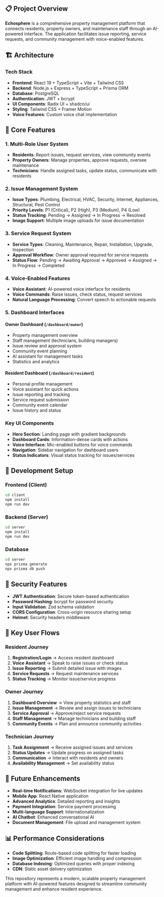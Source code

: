 ## 📋 Project Overview

**Echosphere** is a comprehensive property management platform that connects residents, property owners, and maintenance staff through an AI-powered interface. The application facilitates issue reporting, service requests, and community management with voice-enabled features.

## 🏗️ Architecture

### Tech Stack
- **Frontend**: React 19 + TypeScript + Vite + Tailwind CSS
- **Backend**: Node.js + Express + TypeScript + Prisma ORM 
- **Database**: PostgreSQL
- **Authentication**: JWT + bcrypt
- **UI Components**: Radix UI + shadcn/ui
- **Styling**: Tailwind CSS + Framer Motion
- **Voice Features**: Custom voice chat implementation

## 🎯 Core Features

### 1. **Multi-Role User System**
- **Residents**: Report issues, request services, view community events
- **Property Owners**: Manage properties, approve requests, oversee maintenance
- **Technicians**: Handle assigned tasks, update status, communicate with residents

### 2. **Issue Management System**
- **Issue Types**: Plumbing, Electrical, HVAC, Security, Internet, Appliances, Structural, Pest Control
- **Priority Levels**: P1 (Critical), P2 (High), P3 (Medium), P4 (Low)
- **Status Tracking**: Pending → Assigned → In Progress → Resolved
- **Image Support**: Multiple image uploads for issue documentation

### 3. **Service Request System**
- **Service Types**: Cleaning, Maintenance, Repair, Installation, Upgrade, Inspection
- **Approval Workflow**: Owner approval required for service requests
- **Status Flow**: Pending → Awaiting Approval → Approved → Assigned → In Progress → Completed

### 4. **Voice-Enabled Features**
- **Voice Assistant**: AI-powered voice interface for residents
- **Voice Commands**: Raise issues, check status, request services
- **Natural Language Processing**: Convert speech to actionable requests

### 5. **Dashboard Interfaces**

#### Owner Dashboard (`/dashboard/owner`)
- Property management overview
- Staff management (technicians, building managers)
- Issue review and approval system
- Community event planning
- AI assistant for management tasks
- Statistics and analytics

#### Resident Dashboard (`/dashboard/resident`)
- Personal profile management
- Voice assistant for quick actions
- Issue reporting and tracking
- Service request submission
- Community event calendar
- Issue history and status

### Key UI Components
- **Hero Section**: Landing page with gradient backgrounds
- **Dashboard Cards**: Information-dense cards with actions
- **Voice Interface**: Mic-enabled buttons for voice commands
- **Navigation**: Sidebar navigation for dashboard users
- **Status Indicators**: Visual status tracking for issues/services

## 🚀 Development Setup

### Frontend (Client)
```bash
cd client
npm install
npm run dev
```

### Backend (Server)
```bash
cd server
npm install
npm run dev
```

### Database
```bash
cd server
npx prisma generate
npx prisma db push
```

## 🔐 Security Features

- **JWT Authentication**: Secure token-based authentication
- **Password Hashing**: bcrypt for password security
- **Input Validation**: Zod schema validation
- **CORS Configuration**: Cross-origin resource sharing setup
- **Helmet**: Security headers middleware

## 📱 Key User Flows

### Resident Journey
1. **Registration/Login** → Access resident dashboard
2. **Voice Assistant** → Speak to raise issues or check status
3. **Issue Reporting** → Submit detailed issue with images
4. **Service Requests** → Request maintenance services
5. **Status Tracking** → Monitor issue/service progress

### Owner Journey
1. **Dashboard Overview** → View property statistics and staff
2. **Issue Management** → Review and assign issues to technicians
3. **Service Approval** → Approve/reject service requests
4. **Staff Management** → Manage technicians and building staff
5. **Community Events** → Plan and announce community activities

### Technician Journey
1. **Task Assignment** → Receive assigned issues and services
2. **Status Updates** → Update progress on assigned tasks
3. **Communication** → Interact with residents and owners
4. **Availability Management** → Set availability status

## 🎯 Future Enhancements

- **Real-time Notifications**: WebSocket integration for live updates
- **Mobile App**: React Native application
- **Advanced Analytics**: Detailed reporting and insights
- **Payment Integration**: Service payment processing
- **Multi-language Support**: Internationalization
- **AI Chatbot**: Enhanced conversational AI
- **Document Management**: File upload and management system

## 📊 Performance Considerations

- **Code Splitting**: Route-based code splitting for faster loading
- **Image Optimization**: Efficient image handling and compression
- **Database Indexing**: Optimized queries with proper indexing
- **CDN**: Static asset delivery optimization

This repository represents a modern, scalable property management platform with AI-powered features designed to streamline community management and enhance resident experience. 
